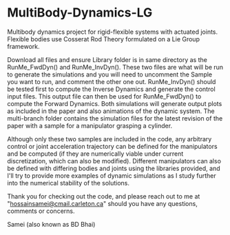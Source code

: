 # MultiBody-Dynamics-LG
Multibody dynamics project for rigid-flexible systems with actuated joints. Flexible bodies use Cosserat Rod Theory formulated on a Lie Group framework.

Download all files and ensure Library folder is in same directory as the RunMe_FwdDyn() and RunMe_InvDyn(). These two files are what will be run to generate the simulations and you will need to uncomment the Sample you want to run, and comment the other one out. RunMe_InvDyn() should be tested first to compute the Inverse Dynamics and generate the control input files. This output file can then be used for RunMe_FwdDyn() to compute the Forward Dynamics. Both simulations will generate output plots as included in the paper and also animations of the dynamic system. The multi-branch folder contains the simulation files for the latest revision of the paper with a sample for a manipulator grasping a cylinder. 

Although only these two samples are included in the code, any arbitrary control or joint acceleration trajectory can be defined for the manipulators and be computed (if they are numerically viable under current discretization, which can also be modified). Different manipulators can also be defined with differing bodies and joints using the libraries provided, and I'll try to provide more examples of dynamic simulations as I study further into the numerical stability of the solutions.

Thank you for checking out the code, and please reach out to me at "hossainsamei@cmail.carleton.ca" should you have any questions, comments or concerns.

Samei (also known as BD Bhai)
